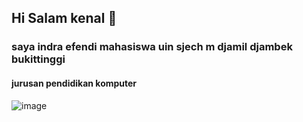 ## Hi Salam kenal 👋

### saya indra efendi mahasiswa uin sjech m djamil djambek bukittinggi
#### jurusan pendidikan komputer

![image](https://i.pinimg.com/736x/89/da/80/89da80f5df2d319c13aee1da297f4bf8.jpg)

<!--
**indra3f3ndi/indra3f3ndi** is a ✨ _special_ ✨ repository because its `README.md` (this file) appears on your GitHub profile.

Here are some ideas to get you started:

- 🔭 I’m currently working on ...
- 🌱 I’m currently learning ...
- 👯 I’m looking to collaborate on ...
- 🤔 I’m looking for help with ...
- 💬 Ask me about ...
- 📫 How to reach me: ...
- 😄 Pronouns: ...
- ⚡ Fun fact: ...
-->
